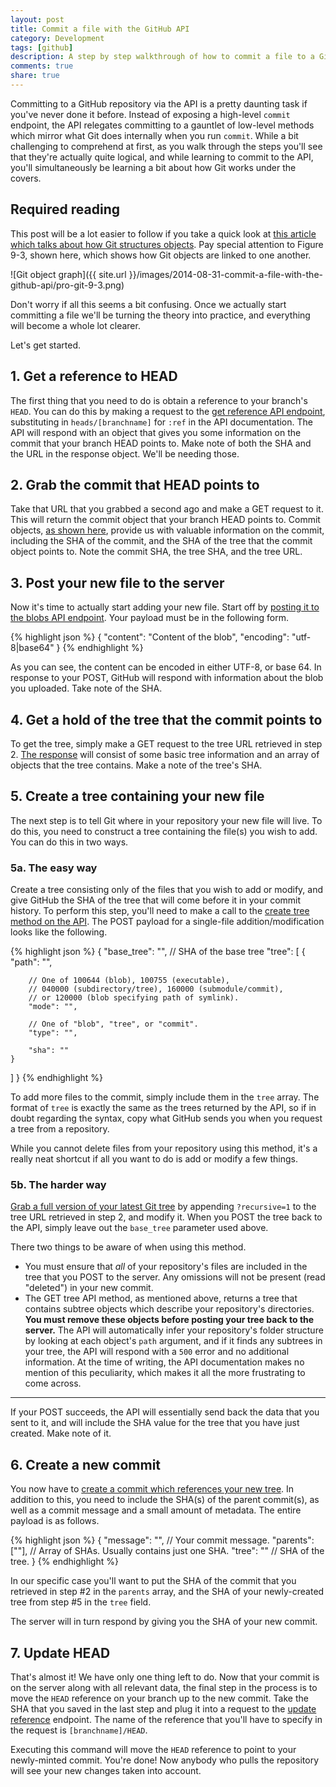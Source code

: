 ```yaml
---
layout: post
title: Commit a file with the GitHub API
category: Development
tags: [github]
description: A step by step walkthrough of how to commit a file to a GitHub repository using the GitHub API.
comments: true
share: true
---
```


Committing to a GitHub repository via the API is a pretty daunting task if you've never done it before. Instead of exposing a high-level `commit` endpoint, the API relegates committing to a gauntlet of low-level methods which mirror what Git does internally when you run `commit`. While a bit challenging to comprehend at first, as you walk through the steps you'll see that they're actually quite logical, and while learning to commit to the API, you'll simultaneously be learning a bit about how Git works under the covers.

## Required reading

This post will be a lot easier to follow if you take a quick look at [this article which talks about how Git structures objects](http://git-scm.com/book/en/Git-Internals-Git-Objects). Pay special attention to Figure 9-3, shown here, which shows how Git objects are linked to one another.

![Git object graph]({{ site.url }}/images/2014-08-31-commit-a-file-with-the-github-api/pro-git-9-3.png)

Don't worry if all this seems a bit confusing. Once we actually start committing a file we'll be turning the theory into practice, and everything will become a whole lot clearer.

Let's get started.

## 1. Get a reference to HEAD

The first thing that you need to do is obtain a reference to your branch's `HEAD`. You can do this by making a request to the [get reference API endpoint](https://developer.github.com/v3/git/refs/#get-a-reference), substituting in `heads/[branchname]` for `:ref` in the API documentation. The API will respond with an object that gives you some information on the commit that your branch HEAD points to. Make note of both the SHA and the URL in the response object. We'll be needing those.

## 2. Grab the commit that HEAD points to

Take that URL that you grabbed a second ago and make a GET request to it. This will return the commit object that your branch HEAD points to. Commit objects, [as shown here](https://developer.github.com/v3/git/commits/#response), provide us with valuable information on the commit, including the SHA of the commit, and the SHA of the tree that the commit object points to. Note the commit SHA, the tree SHA, and the tree URL.

## 3. Post your new file to the server

Now it's time to actually start adding your new file. Start off by [posting it to the blobs API endpoint](https://developer.github.com/v3/git/blobs/#create-a-blob). Your payload must be in the following form.
	
{% highlight json %}
{
  "content": "Content of the blob",
  "encoding": "utf-8|base64"
}
{% endhighlight %}
  
As you can see, the content can be encoded in either UTF-8, or base 64. In response to your POST, GitHub will respond with information about the blob you uploaded. Take note of the SHA.

## 4. Get a hold of the tree that the commit points to

To get the tree, simply make a GET request to the tree URL retrieved in step 2. [The response](https://developer.github.com/v3/git/trees/#get-a-tree) will consist of some basic tree information and an array of objects that the tree contains. Make a note of the tree's SHA.

## 5. Create a tree containing your new file

The next step is to tell Git where in your repository your new file will live. To do this, you need to construct a tree containing the file(s) you wish to add. You can do this in two ways.

### 5a. The easy way

Create a tree consisting only of the files that you wish to add or modify, and give GitHub the SHA of the tree that will come before it in your commit history. To perform this step, you'll need to make a call to the [create tree method on the API](https://developer.github.com/v3/git/trees/#create-a-tree). The POST payload for a single-file addition/modification looks like the following.

{% highlight json %}
{
  "base_tree": "",	// SHA of the base tree
  "tree": [
	{
		"path": "",
		
		// One of 100644 (blob), 100755 (executable),
		// 040000 (subdirectory/tree), 160000 (submodule/commit),
		// or 120000 (blob specifying path of symlink).		
		"mode": "",
		
		// One of "blob", "tree", or "commit".
		"type": "",
		
		"sha": ""
    }
  ]
}
{% endhighlight %}

To add more files to the commit, simply include them in the `tree` array. The format of `tree` is exactly the same as the trees returned by the API, so if in doubt regarding the syntax, copy what GitHub sends you when you request a tree from a repository.

While you cannot delete files from your repository using this method, it's a really neat shortcut if all you want to do is add or modify a few things.

### 5b. The harder way

[Grab a full version of your latest Git tree](https://developer.github.com/v3/git/trees/#get-a-tree-recursively) by appending `?recursive=1` to the tree URL retrieved in step 2, and modify it. When you POST the tree back to the API, simply leave out the `base_tree` parameter used above.

There two things to be aware of when using this method.

+ You must ensure that *all* of your repository's files are included in the tree that you POST to the server. Any omissions will not be present (read "deleted") in your new commit.
+ The GET tree API method, as mentioned above, returns a tree that contains subtree objects which describe your repository's directories. **You must remove these objects before posting your tree back to the server.** The API will automatically infer your repository's folder structure by looking at each object's `path` argument, and if it finds any subtrees in your tree, the API will respond with a `500` error and no additional information. At the time of writing, the API documentation makes no mention of this peculiarity, which makes it all the more frustrating to come across.

---

If your POST succeeds, the API will essentially send back the data that you sent to it, and will include the SHA value for the tree that you have just created. Make note of it.

## 6. Create a new commit

You now have to [create a commit which references your new tree](https://developer.github.com/v3/git/commits/#create-a-commit). In addition to this, you need to include the SHA(s) of the parent commit(s), as well as a commit message and a small amount of metadata. The entire payload is as follows.

{% highlight json %}
{
  "message": "",	// Your commit message.
  "parents": [""],	// Array of SHAs. Usually contains just one SHA.
  "tree": ""		// SHA of the tree.
}
{% endhighlight %}

In our specific case you'll want to put the SHA of the commit that you retrieved in step #2 in the `parents` array, and the SHA of your newly-created tree from step #5 in the `tree` field.

The server will in turn respond by giving you the SHA of your new commit.

## 7. Update HEAD

That's almost it! We have only one thing left to do. Now that your commit is on the server along with all relevant data, the final step in the process is to move the `HEAD` reference on your branch up to the new commit. Take the SHA that you saved in the last step and plug it into a request to the [update reference](https://developer.github.com/v3/git/refs/#update-a-reference) endpoint. The name of the reference that you'll have to specify in the request is `[branchname]/HEAD`.

Executing this command will move the `HEAD` reference to point to your newly-minted commit. You're done! Now anybody who pulls the repository will see your new changes taken into account.